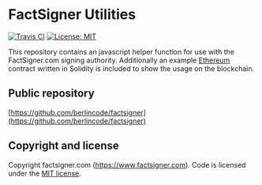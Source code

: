 FactSigner Utilities
====================

[![Travis CI](https://travis-ci.org/berlincode/factsigner.svg?branch=master&style=flat)](https://travis-ci.org/berlincode/factsigner)
[![License: MIT](https://img.shields.io/badge/License-MIT-yellow.svg)](https://github.com/berlincode/factsigner/blob/master/LICENSE)

This repository contains an javascript helper function for use with the FactSigner.com signing
authority. Additionally an example [Ethereum](https://www.ethereum.org/) contract written in Solidity is included to show 
the usage on the blockchain.

Public repository
-----------------

[https://github.com/berlincode/factsigner](https://github.com/berlincode/factsigner)

Copyright and license
---------------------

Copyright factsigner.com (https://www.factsigner.com). Code is licensed under the
[MIT license](./LICENSE).


